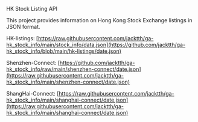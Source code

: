 HK Stock Listing API

This project provides information on Hong Kong Stock Exchange listings in JSON format.

HK-listings: [https://raw.githubusercontent.com/jacktth/ga-hk_stock_info/main/stock_info/data.json](https://github.com/jacktth/ga-hk_stock_info/blob/main/hk-listings/date.json)

Shenzhen-Connect: [https://github.com/jacktth/ga-hk_stock_info/raw/main/shenzhen-connect/date.json](https://raw.githubusercontent.com/jacktth/ga-hk_stock_info/main/shenzhen-connect/date.json)

ShangHai-Connect: [https://raw.githubusercontent.com/jacktth/ga-hk_stock_info/main/shanghai-connect/date.json](https://raw.githubusercontent.com/jacktth/ga-hk_stock_info/main/shanghai-connect/date.json)
